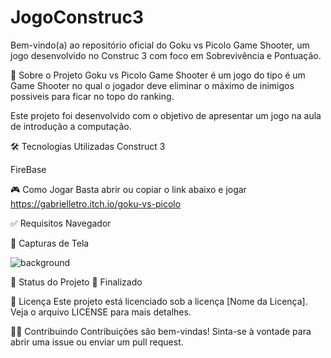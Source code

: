 # JogoConstruc3
Bem-vindo(a) ao repositório oficial do Goku vs Picolo Game Shooter, um jogo desenvolvido no Construc 3 com foco em Sobrevivência e Pontuação.

📌 Sobre o Projeto
 Goku vs Picolo Game Shooter é um jogo do tipo é um Game Shooter no qual o jogador deve eliminar o máximo de inimigos possiveis para ficar no topo do ranking.

Este projeto foi desenvolvido com o objetivo de apresentar um jogo na aula de introdução a computação.

🛠️ Tecnologias Utilizadas
Construct 3

FireBase

🎮 Como Jogar
Basta abrir ou copiar o link abaixo e jogar
https://gabrielletro.itch.io/goku-vs-picolo

✅ Requisitos
Navegador 

📸 Capturas de Tela


![background](https://github.com/user-attachments/assets/cf1f5980-4061-43c4-847b-94ef6bbc9920)

🚧 Status do Projeto
🔴 Finalizado

📄 Licença
Este projeto está licenciado sob a licença [Nome da Licença]. Veja o arquivo LICENSE para mais detalhes.

🙋‍♂️ Contribuindo
Contribuições são bem-vindas! Sinta-se à vontade para abrir uma issue ou enviar um pull request.
